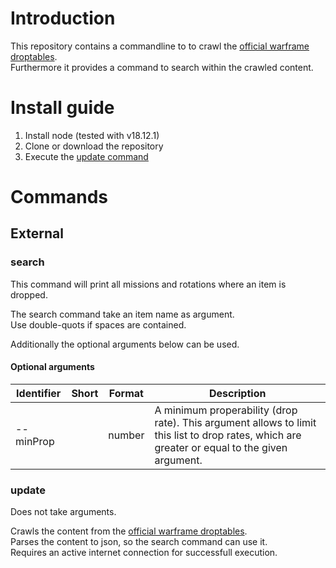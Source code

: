 # Introduction

This repository contains a commandline to to crawl the [official warframe droptables](https://www.warframe.com/droptables).  
Furthermore it provides a command to search within the crawled content.

# Install guide

1. Install node (tested with v18.12.1)
2. Clone or download the repository
3. Execute the [update command](#update)

# Commands

## External

### search

This command will print all missions and rotations where an item is dropped.

The search command take an item name as argument.  
Use double-quots if spaces are contained.

Additionally the optional arguments below can be used.

#### Optional arguments

| Identifier | Short | Format | Description |
| ---------- | ----- | ------ | ----------- |
| --minProp | | number | A minimum properability (drop rate). This argument allows to limit this list to drop rates, which are greater or equal to the given argument. |

### update

Does not take arguments.

Crawls the content from the [official warframe droptables](https://www.warframe.com/droptables).  
Parses the content to json, so the search command can use it.  
Requires an active internet connection for successfull execution.